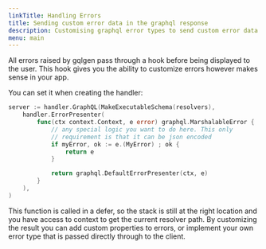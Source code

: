 ```yaml
---
linkTitle: Handling Errors
title: Sending custom error data in the graphql response
description: Customising graphql error types to send custom error data back to the client using gqlgen.
menu: main
---
```


All errors raised by gqlgen pass through a hook before being displayed to the user. This hook gives you the ability to
customize errors however makes sense in your app.


You can set it when creating the handler:
```go
server := handler.GraphQL(MakeExecutableSchema(resolvers),
	handler.ErrorPresenter(
		func(ctx context.Context, e error) graphql.MarshalableError {
			// any special logic you want to do here. This only
			// requirement is that it can be json encoded
			if myError, ok := e.(MyError) ; ok {
				return e
			}

			return graphql.DefaultErrorPresenter(ctx, e)
		}
	),
)
```

This function is called in a defer, so the stack is still at the right location and you have access to context to get
the current resolver path. By customizing the result you can add custom properties to errors, or implement your own
error type that is passed directly through to the client.



